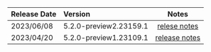| Release Date | Version | Notes |
| :-- | :-- | :--: |
| 2023/06/08 | 5.2.0-preview2.23159.1 | [relese notes](5.2.0-preview2.md) |
| 2023/04/20 | 5.2.0-preview1.23109.1 | [release notes](5.2.0-preview1.md) |
